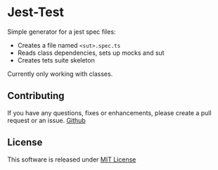 # Jest-Test

Simple generator for a jest spec files:

- Creates a file named `<sut>.spec.ts`
- Reads class dependencies, sets up mocks and sut
- Creates tets suite skeleton

Currently only working with classes.

## Contributing

If you have any questions, fixes or enhancements, please create a pull request or an issue.
[Github](https://github.com/DrMueller/jest-test)

## License

This software is released under [MIT License](http://www.opensource.org/licenses/mit-license.php)

